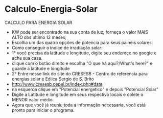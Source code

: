 # Calculo-Energia-Solar
CALCULO PARA ENERGIA SOLAR
- KW pode ser encontrado na sua conta de luz, forneça o valor MAIS ALTO dos ultimo 12 meses;
- Escolha um das quatro opções de potencia para seus paineis solares.
- Como conseguir o indice de irradiação solar: 
- 1° você precisa da latitude e longitude, digite seu endereço no google e ache sua casa.
- clique com o botão direito e escolha "O que há aqui?/What's here?" e guarde a latitude e longitude 
- 2° Entre nesse link do site do CRESESB - Centro de referencia para energias solar e Eólica Sergio de S. Brito
- http://www.cresesb.cepel.br/index.php#data 
- na esquerda clique em "Potencial energetico" e depois "Potencial Solar"
- Digite a Latitude e longitude em seus respectivo locais e colete o MENOR valor médio.
- Agora que você já reuniu toda a informação necessaria, você está pronto para iniciar o programa.
